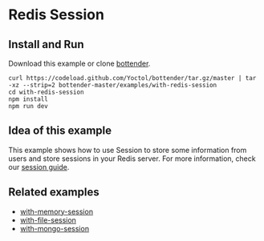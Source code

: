 # Redis Session

## Install and Run

Download this example or clone [bottender](https://github.com/Yoctol/bottender).

```
curl https://codeload.github.com/Yoctol/bottender/tar.gz/master | tar -xz --strip=2 bottender-master/examples/with-redis-session
cd with-redis-session
npm install
npm run dev
```

## Idea of this example

This example shows how to use Session to store some information from users and
store sessions in your Redis server. For more information, check our
[session guide](https://bottender.js.org/docs/Guides-Session).

## Related examples

* [with-memory-session](../with-memory-session)
* [with-file-session](../with-file-session)
* [with-mongo-session](../with-mongo-session)

